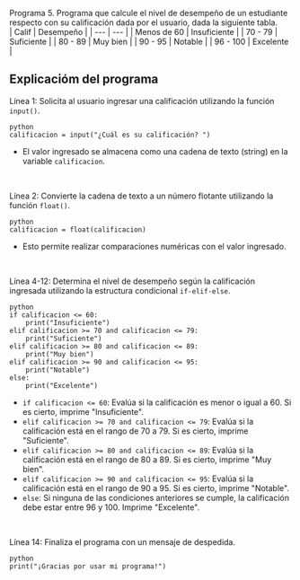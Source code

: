 Programa 5.
Programa que calcule el nivel de desempeño de un estudiante respecto con su calificación 
 dada por el usuario, dada la siguiente tabla.<br/>
| Calif  | Desempeño |
| --- | --- |
|  Menos de 60 | Insuficiente |
|  70 - 79 | Suficiente |
| 80 - 89 | Muy bien |
| 90 - 95 | Notable |
| 96 - 100 | Excelente |

## Explicacióm del programa
Línea 1: Solicita al usuario ingresar una calificación utilizando la función `input()`.
```
python
calificacion = input("¿Cuál es su calificación? ")
```
* El valor ingresado se almacena como una cadena de texto (string) en la variable `calificacion`.

<br/>

Línea 2: Convierte la cadena de texto a un número flotante utilizando la función `float()`.
```
python
calificacion = float(calificacion)
```
* Esto permite realizar comparaciones numéricas con el valor ingresado.

<br/>

Línea 4-12: Determina el nivel de desempeño según la calificación ingresada utilizando la estructura condicional `if-elif-else`.
```
python
if calificacion <= 60:
    print("Insuficiente")
elif calificacion >= 70 and calificacion <= 79:
    print("Suficiente")
elif calificacion >= 80 and calificacion <= 89:
    print("Muy bien")
elif calificacion >= 90 and calificacion <= 95:
    print("Notable")
else:
    print("Excelente")
```
* `if calificacion <= 60`: Evalúa si la calificación es menor o igual a 60. Si es cierto, imprime "Insuficiente".
* `elif calificacion >= 70 and calificacion <= 79`: Evalúa si la calificación está en el rango de 70 a 79. Si es cierto, imprime "Suficiente".
* `elif calificacion >= 80 and calificacion <= 89`: Evalúa si la calificación está en el rango de 80 a 89. Si es cierto, imprime "Muy bien".
* `elif calificacion >= 90 and calificacion <= 95`: Evalúa si la calificación está en el rango de 90 a 95. Si es cierto, imprime "Notable".
* `else`: Si ninguna de las condiciones anteriores se cumple, la calificación debe estar entre 96 y 100. Imprime "Excelente".

<br/>

Línea 14: Finaliza el programa con un mensaje de despedida.
```
python
print("¡Gracias por usar mi programa!")
```
